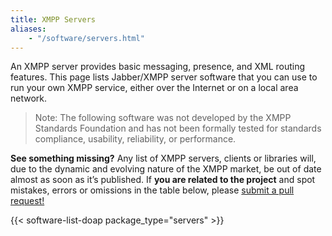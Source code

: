 ```yaml
---
title: XMPP Servers
aliases:
    - "/software/servers.html"
---
```


An XMPP server provides basic messaging, presence, and XML routing features. This page lists Jabber/XMPP server software that you can use to run your own XMPP service, either over the Internet or on a local area network.

> Note: The following software was not developed by the XMPP Standards Foundation and has not been formally tested for standards compliance, usability, reliability, or performance.

__See something missing?__ Any list of XMPP servers, clients or libraries will, due to the dynamic and evolving nature of the XMPP market, be out of date almost as soon as it’s published. If __you are related to the project__ and spot mistakes, errors or omissions in the table below, please [submit a pull request!](https://github.com/xsf/xmpp.org/tree/master/tools/README.rst)

{{< software-list-doap package_type="servers" >}}
